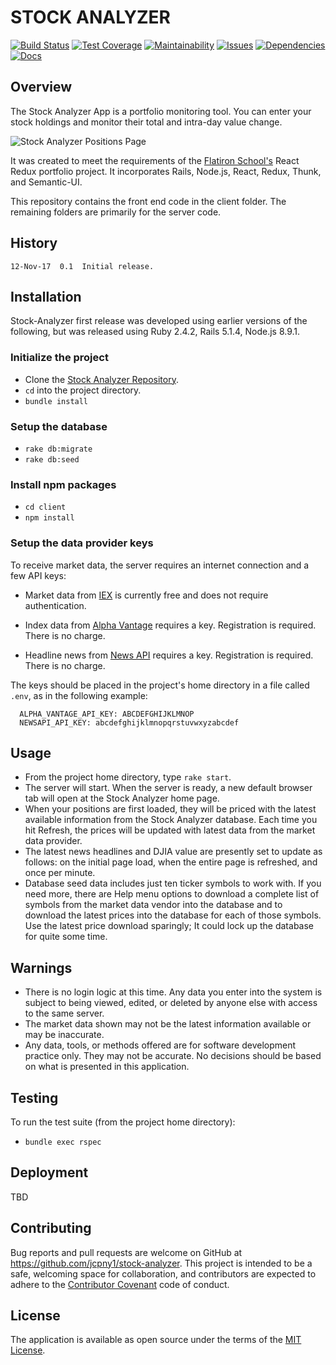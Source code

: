 # STOCK ANALYZER

[![Build Status](https://travis-ci.org/jcpny1/stock-analyzer.svg?branch=master)](https://travis-ci.org/jcpny1/stock-analyzer)
[![Test Coverage](https://api.codeclimate.com/v1/badges/538214c12d1599ae33d3/test_coverage)](https://codeclimate.com/github/jcpny1/stock-analyzer/test_coverage)
[![Maintainability](https://api.codeclimate.com/v1/badges/538214c12d1599ae33d3/maintainability)](https://codeclimate.com/github/jcpny1/stock-analyzer/maintainability)
[![Issues](https://codeclimate.com/github/jcpny1/stock-analyzer/badges/issue_count.svg)](https://codeclimate.com/github/jcpny1/stock-analyzer)
[![Dependencies](https://gemnasium.com/badges/github.com/jcpny1/stock-analyzer.svg)](https://gemnasium.com/github.com/jcpny1/stock-analyzer)
[![Docs](http://inch-ci.org/github/jcpny1/stock-analyzer.svg)](http://inch-ci.org/github/jcpny1/stock-analyzer)

## Overview

The Stock Analyzer App is a portfolio monitoring tool. You can enter your stock holdings and monitor their total and intra-day value change.

![Stock Analyzer Positions Page](https://github.com/jcpny1/stock-analyzer/blob/master/Screenshot-2017-11-13%20StockAnalyzer.png?raw=true "Stock Analyzer Positions Page")

It was created to meet the requirements of the [Flatiron School's](https://flatironschool.com/) React Redux portfolio project. It incorporates Rails, Node.js, React, Redux, Thunk, and Semantic-UI.

This repository contains the front end code in the client folder. The remaining folders are primarily for the server code.

## History
```
12-Nov-17  0.1  Initial release.  
```

## Installation

Stock-Analyzer first release was developed using earlier versions of the following, but was released using Ruby 2.4.2, Rails 5.1.4, Node.js 8.9.1.

### Initialize the project
* Clone the [Stock Analyzer Repository](https://github.com/jcpny1/stock-analyzer).
* `cd` into the project directory.
* `bundle install`

### Setup the database
* `rake db:migrate`
* `rake db:seed`

### Install npm packages
* `cd client`
* `npm install`

### Setup the data provider keys
To receive market data, the server requires an internet connection and a few API keys:
* Market data from [IEX](https://iextrading.com/) is currently free and does not require authentication.

* Index data from [Alpha Vantage](https://www.alphavantage.co/) requires a key. Registration is required. There is no charge.

* Headline news from [News API](https://newsapi.org/) requires a key. Registration is required. There is no charge.

The keys should be placed in the project's home directory in a file called `.env`, as in the following example:
```
  ALPHA_VANTAGE_API_KEY: ABCDEFGHIJKLMNOP
  NEWSAPI_API_KEY: abcdefghijklmnopqrstuvwxyzabcdef
```

## Usage

* From the project home directory, type `rake start`.
* The server will start. When the server is ready, a new default browser tab will open at the Stock Analyzer home page.
* When your positions are first loaded, they will be priced with the latest available information from the Stock Analyzer database. Each time you hit Refresh, the prices will be updated with latest data from the market data provider.
* The latest news headlines and DJIA value are presently set to update as follows: on the initial page load, when the entire page is refreshed, and once per minute.
* Database seed data includes just ten ticker symbols to work with. If you need more, there are Help menu options to download a complete list of symbols from the market data vendor into the database and to download the latest prices into the database for each of those symbols. Use the latest price download sparingly; It could lock up the database for quite some time.

## Warnings

* There is no login logic at this time. Any data you enter into the system is subject to being viewed, edited, or deleted by anyone else with access to the same server.
* The market data shown may not be the latest information available or may be inaccurate.
* Any data, tools, or methods offered are for software development practice only. They may not be accurate. No decisions should be based on what is presented in this application.

## Testing

To run the test suite (from the project home directory):
* `bundle exec rspec`

## Deployment

TBD

## Contributing

Bug reports and pull requests are welcome on GitHub at https://github.com/jcpny1/stock-analyzer. This project is intended to be a safe, welcoming space for collaboration, and contributors are expected to adhere to the [Contributor Covenant](http://contributor-covenant.org) code of conduct.

## License

The application is available as open source under the terms of the [MIT License](http://opensource.org/licenses/MIT).
